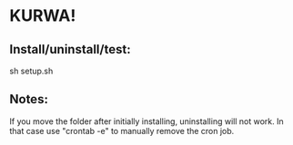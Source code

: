 KURWA!
======

Install/uninstall/test:
-----------------------
sh setup.sh

Notes:
------
If you move the folder after initially installing, uninstalling will not work.
In that case use "crontab -e" to manually remove the cron job.